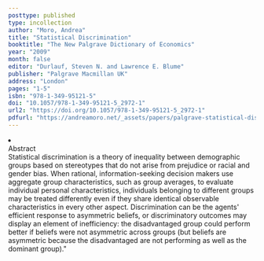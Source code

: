 ```yaml
---
posttype: published
type: incollection
author: "Moro, Andrea"
title: "Statistical Discrimination"
booktitle: "The New Palgrave Dictionary of Economics"
year: "2009"
month: false
editor: "Durlauf, Steven N. and Lawrence E. Blume"
publisher: "Palgrave Macmillan UK"
address: "London"
pages: "1-5"
isbn: "978-1-349-95121-5"
doi: "10.1057/978-1-349-95121-5_2972-1"
url2: "https://doi.org/10.1057/978-1-349-95121-5_2972-1"
pdfurl: "https://andreamoro.net/_assets/papers/palgrave-statistical-discrimination.pdf"
---
```

<li class='acc_hide'> <div class="title">Abstract</div>
Statistical discrimination is a theory of inequality between demographic groups based on stereotypes that do not arise from prejudice or racial and gender bias. When rational, information-seeking decision makers use aggregate group characteristics, such as group averages, to evaluate individual personal characteristics, individuals belonging to different groups may be treated differently even if they share identical observable characteristics in every other aspect. Discrimination can be the agents' efficient response to asymmetric beliefs, or discriminatory outcomes may display an element of inefficiency: the disadvantaged group could perform better if beliefs were not asymmetric across groups (but beliefs are asymmetric because the disadvantaged are not performing as well as the dominant group)."
</li>
